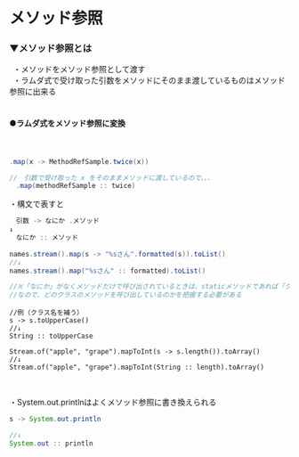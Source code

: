 # メソッド参照

### ▼メソッド参照とは
&ensp;・メソッドをメソッド参照として渡す<br>
&ensp;・ラムダ式で受け取った引数をメソッドにそのまま渡しているものはメソッド参照に出来る<br>
<br>

#### ●ラムダ式をメソッド参照に変換
　
 ```java
.map(x -> MethodRefSample.twice(x))

//　引数で受け取った x をそのままメソッドに渡しているので、、、
　.map(methodRefSample :: twice)
```

・構文で表すと<br>
```java
　引数 -> なにか .メソッド
↓
　なにか :: メソッド
 
names.stream().map(s -> "%sさん".formatted(s)).toList()
//↓
names.stream().map("%sさん" :: formatted).toList()

//※「なにか」がなくメソッドだけで呼び出されているときは、staticメソッドであれば「クラス名」、インスタンスメソッドであれば「this」が省略されているので補う
//なので、どのクラスのメソッドを呼び出しているのかを把握する必要がある
```

```
//例（クラス名を補う）
s -> s.toUpperCase()
//↓
String :: toUpperCase

Stream.of("apple", "grape").mapToInt(s -> s.length()).toArray()
//↓
Stream.of("apple", "grape").mapToInt(String :: length).toArray()
```
<br>

・System.out.printlnはよくメソッド参照に書き換えられる<br>
```java
s -> System.out.println

//↓
System.out :: println
```

